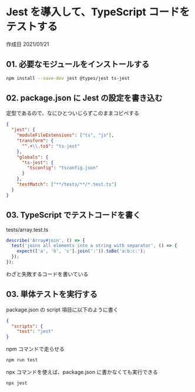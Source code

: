 # Jest を導入して、TypeScript コードをテストする

作成日 2021/01/21

## 01. 必要なモジュールをインストールする

```bash
npm install --save-dev jest @types/jest ts-jest
```

## 02. package.json に Jest の設定を書き込む

定型であるので、なにひとついじらずこのままコピペする

```json
{
  "jest": {
    "moduleFileExtensions": ["ts", "js"],
    "transform": {
      "^.+\\.ts$": "ts-jest"
    },
    "globals": {
      "ts-jest": {
        "tsconfig": "tsconfig.json"
      }
    },
    "testMatch": ["**/tests/**/*.test.ts"]
  }
}
```

## 03. TypeScript でテストコードを書く

tests/array.test.ts

```javascript
describe('Array#join', () => {
  test('joins all elements into a string with separator', () => {
    expect(['a', 'b', 'c'].join(':')).toBe('a:b:c:');
  });
});
```

わざと失敗するコードを書いている

## 03. 単体テストを実行する

package.json の script 項目に以下のように書く

```json
{
  "scripts": {
    "test": "jest"
}
```

npm コマンドで走らせる

```bash
npm run test
```

npx コマンドを使えば、package.json に書かなくても実行できる

```bash
npx jest
```
